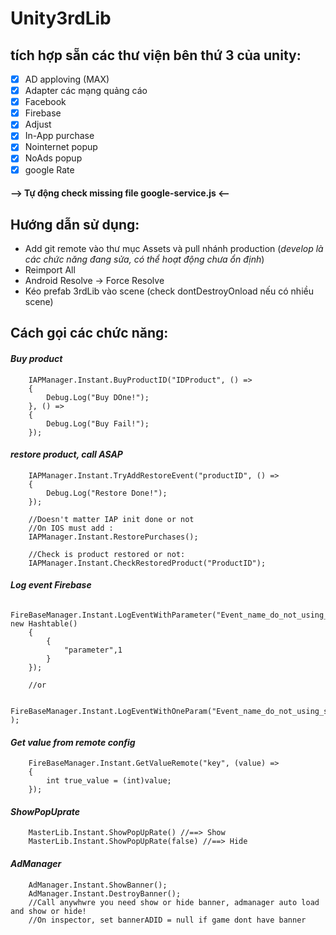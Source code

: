 # Unity3rdLib
## tích hợp sẵn các thư viện bên thứ 3 của unity:
- [x] AD apploving (MAX)
- [x] Adapter các mạng quảng cáo
- [x] Facebook
- [x] Firebase
- [x] Adjust
- [x] In-App purchase
- [x] Nointernet popup
- [x] NoAds popup
- [x] google Rate

#### --> Tự động check missing file google-service.js <--

## Hướng dẫn sử dụng:
- Add git remote vào thư mục Assets và pull nhánh production (_develop là các chức năng đang sửa, có thể hoạt động chưa ổn định_)
- Reimport All
- Android Resolve -> Force Resolve
- Kéo prefab 3rdLib vào scene (check dontDestroyOnload nếu có nhiều scene)

## Cách gọi các chức năng:
#### ***Buy product***
        IAPManager.Instant.BuyProductID("IDProduct", () =>
        {
            Debug.Log("Buy DOne!");
        }, () =>
        {
            Debug.Log("Buy Fail!");
        });

#### ***restore product, call ASAP***
        IAPManager.Instant.TryAddRestoreEvent("productID", () =>
        {
            Debug.Log("Restore Done!");
        });

        //Doesn't matter IAP init done or not
        //On IOS must add :
        IAPManager.Instant.RestorePurchases();

        //Check is product restored or not:
        IAPManager.Instant.CheckRestoredProduct("ProductID");


#### ***Log event Firebase***
        FireBaseManager.Instant.LogEventWithParameter("Event_name_do_not_using_space", new Hashtable()
        {
            {
                "parameter",1
            }
        });

        //or

        FireBaseManager.Instant.LogEventWithOneParam("Event_name_do_not_using_space" );

#### ***Get value from remote config***
        FireBaseManager.Instant.GetValueRemote("key", (value) =>
        {
            int true_value = (int)value;
        });


#### ***ShowPopUprate***
        MasterLib.Instant.ShowPopUpRate() //==> Show
        MasterLib.Instant.ShowPopUpRate(false) //==> Hide

#### ***AdManager***
        AdManager.Instant.ShowBanner();
        AdManager.Instant.DestroyBanner();
        //Call anywhwre you need show or hide banner, admanager auto load and show or hide!
        //On inspector, set bannerADID = null if game dont have banner